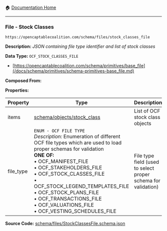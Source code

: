 :house: [Documentation Home](/README.md)

---

### File - Stock Classes

`https://opencaptablecoalition.com/schema/files/stock_classes_file`

**Description:** _JSON containing file type identifier and list of stock classes_

**Data Type:** `OCF_STOCK_CLASSES_FILE`

- [https://opencaptablecoalition.com/schema/primitives/base_file](/docs/schema/primitives/schema-primitives-base_file.md)

**Composed From:**

**Properties:**

| Property  | Type                                                                                                                                                                                                                                                                                                                                                                                                                                         | Description                                                   | Required   |
| --------- | -------------------------------------------------------------------------------------------------------------------------------------------------------------------------------------------------------------------------------------------------------------------------------------------------------------------------------------------------------------------------------------------------------------------------------------------- | ------------------------------------------------------------- | ---------- |
| items     | [schema/objects/stock_class](/docs/schema/objects/schema-objects-stock_class.md)                                                                                                                                                                                                                                                                                                                                                             | List of OCF stock class objects                               | `REQUIRED` |
| file_type | `ENUM - OCF FILE TYPE`</br>_Description:_ Enumeration of different OCF file types which are used to load proper schemas for validation</br>**ONE OF:**</br>&bull; OCF_MANIFEST_FILE</br>&bull; OCF_STAKEHOLDERS_FILE</br>&bull; OCF_STOCK_CLASSES_FILE</br>&bull; OCF_STOCK_LEGEND_TEMPLATES_FILE</br>&bull; OCF_STOCK_PLANS_FILE</br>&bull; OCF_TRANSACTIONS_FILE</br>&bull; OCF_VALUATIONS_FILE</br>&bull; OCF_VESTING_SCHEDULES_FILE</br> | File type field (used to select proper schema for validation) | `REQUIRED` |

**Source Code:** [schema/files/StockClassesFile.schema.json](/schema/files/StockClassesFile.schema.json)
